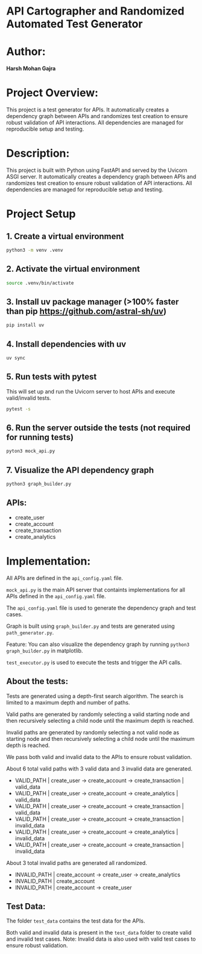 # API Cartographer and Randomized Automated Test Generator

# Author: 
**Harsh Mohan Gajra**

# Project Overview:
This project is a test generator for APIs. It automatically creates a dependency graph between APIs and randomizes test creation to ensure robust validation of API interactions. All dependencies are managed for reproducible setup and testing.
# Description:
This project is built with Python using FastAPI and served by the Uvicorn ASGI server. It automatically creates a dependency graph between APIs and randomizes test creation to ensure robust validation of API interactions. All dependencies are managed for reproducible setup and testing.

# Project Setup

## 1\. Create a virtual environment
```bash
python3 -m venv .venv
```

## 2\. Activate the virtual environment
```bash
source .venv/bin/activate
```

## 3\. Install uv package manager (>100% faster than pip https://github.com/astral-sh/uv)
```bash
pip install uv
```

## 4\. Install dependencies with uv
```bash
uv sync
```

## 5\. Run tests with pytest  
This will set up and run the Uvicorn server to host APIs and execute valid/invalid tests.
```bash
pytest -s
```

## 6. Run the server outside the tests (not required for running tests)
```bash
pyton3 mock_api.py
```

## 7. Visualize the API dependency graph
```bash
python3 graph_builder.py
```
## 

## APIs:
* create_user
* create_account
* create_transaction
* create_analytics


# Implementation:
All APIs are defined in the `api_config.yaml` file.

`mock_api.py` is the main API server that containts implementations for all APIs defined in the `api_config.yaml` file.

The `api_config.yaml` file is used to generate the dependency graph and test cases.

Graph is built using `graph_builder.py` and tests are generated using `path_generator.py`.

Feature: You can also visualize the dependency graph by running `python3 graph_builder.py` in matplotlib.

`test_executor.py` is used to execute the tests and trigger the API calls.

## About the tests:
Tests are generated using a depth-first search algorithm. The search is limited to a maximum depth and number of paths.

Valid paths are generated by randomly selecting a valid starting node and then recursively selecting a child node until the maximum depth is reached.

Invalid paths are generated by randomly selecting a not valid node as starting node and then recursively selecting a child node until the maximum depth is reached.

We pass both valid and invalid data to the APIs to ensure robust validation.

About 6 total valid paths with 3 valid data and 3 invalid data are generated.

* VALID_PATH | create_user -> create_account -> create_transaction | valid_data
* VALID_PATH | create_user -> create_account -> create_analytics | valid_data
* VALID_PATH | create_user -> create_account -> create_transaction | valid_data
* VALID_PATH | create_user -> create_account -> create_transaction | invalid_data
* VALID_PATH | create_user -> create_account -> create_analytics | invalid_data
* VALID_PATH | create_user -> create_account -> create_transaction | invalid_data

About 3 total invalid paths are generated all randomized.
* INVALID_PATH | create_account -> create_user -> create_analytics
* INVALID_PATH | create_account
* INVALID_PATH | create_account -> create_user

## Test Data:
The folder `test_data` contains the test data for the APIs.

Both valid and invalid data is present in the `test_data` folder to create valid and invalid test cases.
Note: Invalid data is also used with valid test cases to ensure robust validation.
